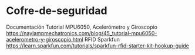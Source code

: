 # Cofre-de-seguridad
Documentación
Tutorial MPU6050, Acelerómetro y Giroscopio
<br>https://naylampmechatronics.com/blog/45_tutorial-mpu6050-acelerometro-y-giroscopio.html
RFID Sparkfun
<br>https://learn.sparkfun.com/tutorials/sparkfun-rfid-starter-kit-hookup-guide
